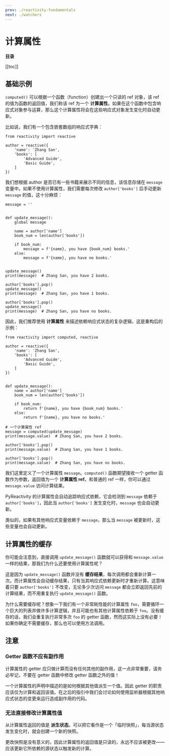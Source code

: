 ```yaml
---
prev: ./reactivity-fundamentals
next: ./watchers
---
```


# 计算属性

**目录**

[[toc]]

## 基础示例

`computed()` 可以根据一个函数（function）创建出一个只读的 ref 对象，该 ref 的值为函数的返回值，我们称该 ref 为一个 **计算属性**。如果在这个函数中包含响应式对象参与运算，那么这个计算属性将会在这些响应式对象发生变化时自动更新。

比如说，我们有一个包含嵌套数组的响应式字典：

```python:no-line-numbers
from reactivity import reactive

author = reactive({
    'name': 'Zhang San',
    'books': [
        'Advanced Guide',
        'Basic Guide',
    ]
})
```

我们想根据 author 是否已有一些书籍来展示不同的信息，该信息存储在 `message` 变量中。如果不使用计算属性，我们需要每次修改 `author['books']` 后手动更新 `message` 的值，这十分麻烦：

```python:no-line-numbers
message = ''


def update_message():
    global message

    name = author['name']
    book_num = len(author['books'])

    if book_num:
        message = f'{name}, you have {book_num} books.'
    else:
        message = f'{name}, you have no books.'


update_message()
print(message)  # Zhang San, you have 2 books.

author['books'].pop()
update_message()
print(message)  # Zhang San, you have 1 books.

author['books'].pop()
update_message()
print(message)  # Zhang San, you have no books.
```

因此，我们推荐使用 **计算属性** 来描述依赖响应式状态的复杂逻辑，这是重构后的示例：

```python:no-line-numbers
from reactivity import computed, reactive

author = reactive({
    'name': 'Zhang San',
    'books': [
        'Advanced Guide',
        'Basic Guide',
    ]
})


def update_message():
    name = author['name']
    book_num = len(author['books'])

    if book_num:
        return f'{name}, you have {book_num} books.'
    else:
        return f'{name}, you have no books.'

# 一个计算属性 ref
message = computed(update_message)
print(message.value)  # Zhang San, you have 2 books.

author['books'].pop()
print(message.value)  # Zhang San, you have 1 books.

author['books'].pop()
print(message.value)  # Zhang San, you have no books.
```

我们这里定义了一个计算属性 `message`。`computed()` 函数期望接收一个 getter 函数作为参数，返回值为一个 **计算属性 ref**。和普通的 ref 一样，你可以通过 `message.value` 访问计算结果。

PyReactivity 的计算属性会自动追踪响应式依赖，它会检测到 `message` 依赖于 `author['books']`，因此当 `author['books']` 发生变化时，`message` 也会自动更新。

类似的，如果有其他响应式变量依赖于 `message`，那么当 `message` 被更新时，这些变量也会自动更新。

## 计算属性的缓存

你可能会注意到，直接调用 `update_message()` 函数就可以获得和 `message.value` 一样的结果，那我们为什么还要使用计算属性呢？

这是因为 `update_message()` 函数并没有 **缓存结果**，每次调用都会重新计算一次。而计算属性会自动缓存结果，只有当其响应式依赖更新时才重新计算。这意味着只要 `author['books']` 不改变，无论多少次访问 `message` 都会立即返回先前的计算结果，而不用重复执行 `update_message()` 函数。

为什么需要缓存呢？想象一下我们有一个非常耗性能的计算属性 `foo`，需要循环一个巨大的列表并做许多计算逻辑，并且可能也有其他计算属性依赖于 `foo`。没有缓存的话，我们会重复执行非常多次 `foo` 的 getter 函数，然而这实际上没有必要！如果你确定不需要缓存，那么也可以使用方法调用。

## 注意

### Getter 函数不应有副作用

计算属性的 getter 应只做计算而没有任何其他的副作用，这一点非常重要，请务必牢记，不要在 getter 函数中修改 getter 函数之外的值！

一个计算属性的声明中描述的是如何根据其他值派生一个值。因此 getter 的职责应该仅为计算和返回该值。在之后的指引中我们会讨论如何使用监听器根据其他响应式状态的变更来运行造成副作用的代码。

### 无法直接修改计算属性值

从计算属性返回的值是 **派生状态**。可以把它看作是一个「临时快照」，每当源状态发生变化时，就会创建一个新的快照。

更改快照是没有意义的，因此计算属性的返回值是只读的，永远不应该被更改——应该更新它所依赖的源状态以触发新的计算。
